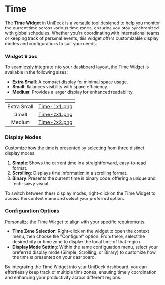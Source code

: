 # Time

The **Time Widget** in UniDeck is a versatile tool designed to help you monitor the current time across various time zones, ensuring you stay synchronized with global schedules. Whether you're coordinating with international teams or keeping track of personal events, this widget offers customizable display modes and configurations to suit your needs.

### Widget Sizes

To seamlessly integrate into your dashboard layout, the Time Widget is available in the following sizes:

* **Extra Small**: A compact display for minimal space usage.
* **Small**: Balances visibility with space efficiency.
* **Medium**: Provides a larger display for enhanced readability.

<table data-card-size="large" data-view="cards" data-full-width="true"><thead><tr><th align="center"></th><th data-hidden data-card-cover data-type="files"></th></tr></thead><tbody><tr><td align="center">Extra Small</td><td><a href="../../.gitbook/assets/Time-1x1.png">Time-1x1.png</a></td></tr><tr><td align="center">Small</td><td><a href="../../.gitbook/assets/Time-2x1.png">Time-2x1.png</a></td></tr><tr><td align="center">Medium</td><td><a href="../../.gitbook/assets/Time-2x2.png">Time-2x2.png</a></td></tr></tbody></table>

### Display Modes

Customize how the time is presented by selecting from three distinct display modes:

1. **Simple**: Shows the current time in a straightforward, easy-to-read format.
2. **Scrolling**: Displays time information in a scrolling format.
3. **Binary**: Presents the current time in binary code, offering a unique and tech-savvy visual.

To switch between these display modes, right-click on the Time Widget to access the context menu and select your preferred option.

### Configuration Options

Personalize the Time Widget to align with your specific requirements:

* **Time Zone Selection**: Right-click on the widget to open the context menu, then choose the "Configure" option. From there, select the desired city or time zone to display the local time of that region.
* **Display Mode Setting**: Within the same configuration menu, select your preferred display mode (Simple, Scrolling, or Binary) to customize how the time is presented on your dashboard.

By integrating the Time Widget into your UniDeck dashboard, you can effortlessly keep track of multiple time zones, ensuring timely coordination and enhancing your productivity across different regions.
